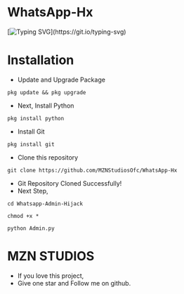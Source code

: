 # WhatsApp-Hx
[![Typing SVG](https://readme-typing-svg.demolab.com/?lines=𝚆𝚑𝚊𝚝𝚜𝙰𝚙𝚙+𝙶𝚛𝚘𝚞𝚙+𝙰𝚍𝚗𝚒𝚗+𝙷𝚒𝚓𝚊𝚌𝚔𝚒𝚗𝚐+𝚃𝚘𝚘𝚕+𝙱𝚢;𝙼𝚉𝙽+𝚂𝚃𝚄𝙳𝙸𝙾𝚂+𝙾𝙵𝙲;𝙶𝚒𝚟𝚎+𝚊+𝚘𝚗𝚎+𝚜𝚝𝚊𝚛.)](https://git.io/typing-svg)

# Installation
- Update and Upgrade Package
```
pkg update && pkg upgrade
```

- Next, Install Python
```
pkg install python
```

- Install Git
```
pkg install git
```

- Clone this repository
```
git clone https://github.com/MZNStudiosOfc/WhatsApp-Hx
```

- Git Repository Cloned Successfully!
- Next Step,
```
cd Whatsapp-Admin-Hijack
```

```
chmod +x *
```

```
python Admin.py
```

# MZN STUDIOS
- If you love this project,
- Give one star and Follow me on github.
